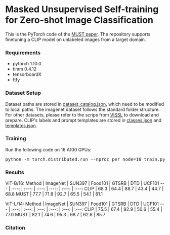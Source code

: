 # Masked Unsupervised Self-training for Zero-shot Image Classification 
This is the PyTorch code of the [MUST paper](). The repository supports finetuning a CLIP model on unlabeled images from a target domain.

### Requirements
* pytorch 1.10.0
* timm 0.4.12
* tensorboardX
* ftfy

### Dataset Setup
Dataset paths are stored in [dataset_catalog.json](https://github.com/salesforce/MUST/blob/main/dataset_catalog.json), which need to be modified to local paths. The imagenet dataset follows the standard folder structure. For other datasets, please refer to the scrips from [VISSL](https://github.com/facebookresearch/vissl/tree/main/extra_scripts/datasets) to download and prepare. CLIP's labels and prompt templates are stored in [classes.json](https://github.com/salesforce/MUST/blob/main/classes.json) and [templates.json](https://github.com/salesforce/MUST/blob/main/templates.json).

### Training
Run the following code on 16 A100 GPUs:
<pre>python -m torch.distributed.run --nproc_per_node=16 train.py --dataset [name_of_dataset] --clip_model ViT-B/16 </pre>

### Results
ViT-B/16:
Method | ImageNet | SUN397 | Food101 | GTSRB | DTD | UCF101 
--- | :---: | :---: | :---: | :---: | :---: | :---:
CLIP | 68.3 | 64.4 | 88.7 | 43.4 | 44.7 | 68.8
MUST | 77.7 | 71.8 | 92.7 | 65.5 | 54.1 | 81.1 

ViT-L/14:
Method | ImageNet | SUN397 | Food101 | GTSRB | DTD | UCF101 
--- | :---: | :---: | :---: | :---: | :---: | :---:
CLIP | 75.5 | 67.4 | 92.9 | 50.6 | 55.4 | 77.0
MUST | 82.1 | 74.6 | 95.3 | 68.7 | 62.6 | 85.7 

### Citation
